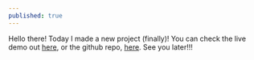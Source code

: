 ```yaml
---
published: true
---
```


Hello there! Today I made a new project (finally)! You can check the live demo out [here](http://stripetest.somebody4545.repl.co/), or the github repo, [here](https://github.com/somebody4545/stripetest). See you later!!!
